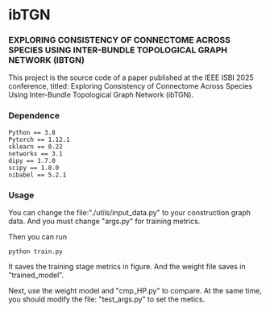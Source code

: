 # ibTGN
### EXPLORING CONSISTENCY OF CONNECTOME ACROSS SPECIES USING INTER-BUNDLE TOPOLOGICAL GRAPH NETWORK (IBTGN)

This project is the source code of a paper published at the IEEE ISBI 2025 conference, titled: Exploring Consistency of Connectome Across Species Using Inter-Bundle Topological Graph Network (ibTGN).

### Dependence
```
Python == 3.8
Pytorch == 1.12.1
sklearn == 0.22
networkx == 3.1
dipy == 1.7.0
scipy == 1.8.0
nibabel == 5.2.1
```

### Usage
You can change the file:"./utils/input_data.py" to your construction graph data. And you must change "args.py" for training metrics.

Then you can run
```
python train.py
```
It saves the training stage metrics in figure. And the weight file saves in "trained_model".

Next, use the weight model and "cmp_HP.py" to compare. At the same time, you should modify the file: "test_args.py" to set the metics. 
